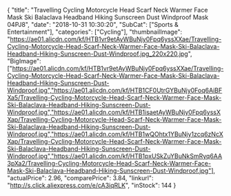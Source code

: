 {
	"title": "Travelling Cycling Motorcycle Head Scarf Neck Warmer Face Mask Ski Balaclava Headband Hiking Sunscreen Dust Windproof Mask 04PJ8",
	"date": "2018-10-31 10:30:20",
	"SubCat": ["Sports & Entertainment"],
	"categories": ["Cycling"],
	"thumbnailImage": "https://ae01.alicdn.com/kf/HTB1vr9etAyWBuNjy0Fpq6yssXXae/Travelling-Cycling-Motorcycle-Head-Scarf-Neck-Warmer-Face-Mask-Ski-Balaclava-Headband-Hiking-Sunscreen-Dust-Windproof.jpg_220x220.jpg",
	"BigImage": ["https://ae01.alicdn.com/kf/HTB1vr9etAyWBuNjy0Fpq6yssXXae/Travelling-Cycling-Motorcycle-Head-Scarf-Neck-Warmer-Face-Mask-Ski-Balaclava-Headband-Hiking-Sunscreen-Dust-Windproof.jpg","https://ae01.alicdn.com/kf/HTB1CF0UtrGYBuNjy0Foq6AiBFXa5/Travelling-Cycling-Motorcycle-Head-Scarf-Neck-Warmer-Face-Mask-Ski-Balaclava-Headband-Hiking-Sunscreen-Dust-Windproof.jpg","https://ae01.alicdn.com/kf/HTB1isaetAyWBuNjy0Fpq6yssXXap/Travelling-Cycling-Motorcycle-Head-Scarf-Neck-Warmer-Face-Mask-Ski-Balaclava-Headband-Hiking-Sunscreen-Dust-Windproof.jpg","https://ae01.alicdn.com/kf/HTB1wQOhtx1YBuNjy1zcq6zNcXXap/Travelling-Cycling-Motorcycle-Head-Scarf-Neck-Warmer-Face-Mask-Ski-Balaclava-Headband-Hiking-Sunscreen-Dust-Windproof.jpg","https://ae01.alicdn.com/kf/HTB1pxUSkZuYBuNkSmRyq6AA3pXa2/Travelling-Cycling-Motorcycle-Head-Scarf-Neck-Warmer-Face-Mask-Ski-Balaclava-Headband-Hiking-Sunscreen-Dust-Windproof.jpg"],
	"actualPrice": 2.96,
	"comparePrice": 3.84,
	"linkurl": "http://s.click.aliexpress.com/e/cA3iqRLK",
	"inStock": 144
}
